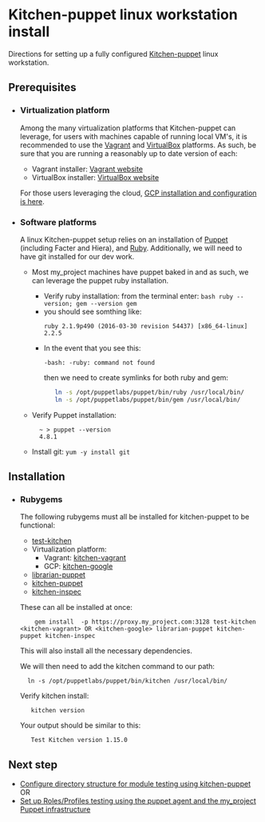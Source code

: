 # Kitchen-puppet linux workstation install

Directions for setting up a fully configured [Kitchen-puppet](https://github.com/neillturner/kitchen-puppet) linux workstation.

## Prerequisites

- ### Virtualization platform
  Among the many virtualization platforms that Kitchen-puppet can leverage, for users with machines capable of running local VM's, it is recommended to use the [Vagrant](https://www.vagrantup.com/) and [VirtualBox](https://www.virtualbox.org/) platforms. As such, be sure that you are running a reasonably up to date version of each:

  - Vagrant installer: [Vagrant website](https://www.vagrantup.com/downloads.html)
  - VirtualBox installer: [VirtualBox website](https://www.virtualbox.org/wiki/Downloads)

  For those users leveraging the cloud, [GCP installation and configuration is here](gcp_setup.md).

- ### Software platforms
  A linux Kitchen-puppet setup relies on an installation of [Puppet](https://puppet.com/) (including Facter and Hiera), and [Ruby](https://www.ruby-lang.org/en/). Additionally, we will need to have git installed for our dev work.

  - Most my_project machines have puppet baked in and as such, we can leverage the puppet ruby installation.
    - Verify ruby installation: from the terminal enter:
            ```bash
            ruby --version; gem --version
            gem
            ```
    - you should see somthing like:
        ```shell
        ruby 2.1.9p490 (2016-03-30 revision 54437) [x86_64-linux]
        2.2.5
        ```
    - In the event that you see this:
        ```shell
        -bash: -ruby: command not found
        ```
      then we need to create symlinks for both ruby and gem:
      ```bash
         ln -s /opt/puppetlabs/puppet/bin/ruby /usr/local/bin/
         ln -s /opt/puppetlabs/puppet/bin/gem /usr/local/bin/
      ```

  - Verify Puppet installation:
      ```shell
        ~ > puppet --version
        4.8.1
       ```
  - Install git: `yum -y install git`

## Installation

- ### Rubygems

  The following rubygems must all be installed for kitchen-puppet to be functional:
  - [test-kitchen](http://kitchen.ci/)
  - Virtualization platform:
    - Vagrant: [kitchen-vagrant](https://github.com/test-kitchen/kitchen-vagrant)
    - GCP: [kitchen-google](https://github.com/test-kitchen/kitchen-google)
  - [librarian-puppet](https://github.com/rodjek/librarian-puppet)
  - [kitchen-puppet](https://github.com/neillturner/kitchen-puppet)
  - [kitchen-inspec](https://github.com/chef/kitchen-inspec)

  These can all be installed at once:
  ```shell
      gem install  -p https://proxy.my_project.com:3128 test-kitchen <kitchen-vagrant> OR <kitchen-google> librarian-puppet kitchen-puppet kitchen-inspec
  ```
  This will also install all the necessary dependencies.

  We will then need to add the kitchen command to our path:
  ```shell
    ln -s /opt/puppetlabs/puppet/bin/kitchen /usr/local/bin/
  ```

  Verify kitchen install:
  ```shell
     kitchen version
  ```
  Your output should be similar to this:
  ```shell
     Test Kitchen version 1.15.0
  ```

## Next step

- [Configure directory structure for module testing using kitchen-puppet](kpdirectorysetup.md) OR
- [Set up Roles/Profiles testing using the puppet agent and the my_project Puppet infrastructure](agentsetup.md)